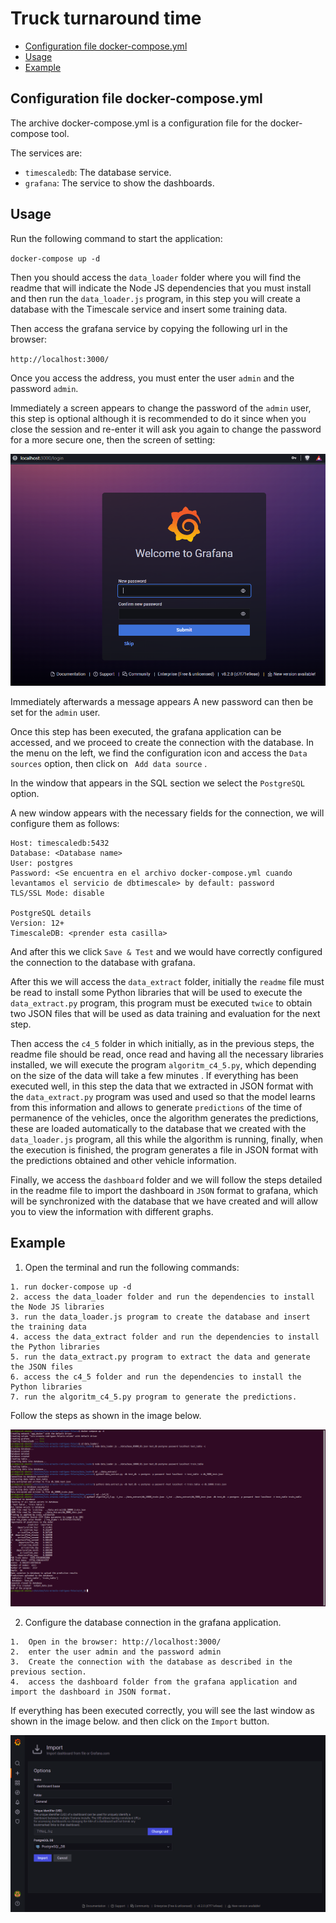 # Truck turnaround time

<!-- TOC depthfrom:2 -->

- [Configuration file docker-compose.yml](#configuration-file-docker-composeyml)
- [Usage](#usage)
- [Example](#example)

<!-- /TOC -->

## Configuration file docker-compose.yml

The archive docker-compose.yml is a configuration file for the docker-compose tool.

The services are:

- `timescaledb`: The database service.
- `grafana`: The service to show the dashboards.

## Usage

Run the following command to start the application:

`docker-compose up -d`

Then you should access the `data_loader` folder where you will find the readme that will indicate the Node JS dependencies that you must install and then run the `data_loader.js` program, in this step you will create a database with the Timescale service and insert some training data.

Then access the grafana service by copying the following url in the browser:

`http://localhost:3000/`

Once you access the address, you must enter the user `admin` and the password `admin`.

Immediately a screen appears to change the password of the `admin` user, this step is optional although it is recommended to do it since when you close the session and re-enter it will ask you again to change the password for a more secure one, then the screen of setting:

![New Password](/config_images/new-password-grafana.png)

Immediately afterwards a message appears A new password can then be set for the `admin` user.

Once this step has been executed, the grafana application can be accessed, and we proceed to create the connection with the database. In the menu on the left, we find the configuration icon and access the `Data sources` option, then click on ` Add data source` .

In the window that appears in the SQL section we select the `PostgreSQL` option.

A new window appears with the necessary fields for the connection, we will configure them as follows:

```
Host: timescaledb:5432
Database: <Database name>
User: postgres
Password: <Se encuentra en el archivo docker-compose.yml cuando levantamos el servicio de dbtimescale> by default: password
TLS/SSL Mode: disable

PostgreSQL details
Version: 12+
TimescaleDB: <prender esta casilla>
```

And after this we click `Save & Test` and we would have correctly configured the connection to the database with grafana.

After this we will access the `data_extract` folder, initially the `readme` file must be read to install some Python libraries that will be used to execute the `data_extract.py` program, this program must be executed `twice` to obtain two JSON files that will be used as data training and evaluation for the next step.

Then access the `c4_5` folder in which initially, as in the previous steps, the readme file should be read, once read and having all the necessary libraries installed, we will execute the program `algoritm_c4_5.py`, which depending on the size of the data will take a few minutes . If everything has been executed well, in this step the data that we extracted in JSON format with the `data_extract.py` program was used and used so that the model learns from this information and allows to generate `predictions` of the time of permanence of the vehicles, once the algorithm generates the predictions, these are loaded automatically to the database that we created with the `data_loader.js` program, all this while the algorithm is running, finally, when the execution is finished, the program generates a file in JSON format with the predictions obtained and other vehicle information.

Finally, we access the `dashboard` folder and we will follow the steps detailed in the readme file to import the dashboard in `JSON` format to grafana, which will be synchronized with the database that we have created and will allow you to view the information with different graphs.

## Example

1. Open the terminal and run the following commands:

```
1. run docker-compose up -d
2. access the data_loader folder and run the dependencies to install the Node JS libraries
3. run the data_loader.js program to create the database and insert the training data
4. access the data_extract folder and run the dependencies to install the Python libraries
5. run the data_extract.py program to extract the data and generate the JSON files
6. access the c4_5 folder and run the dependencies to install the Python libraries
7. run the algoritm_c4_5.py program to generate the predictions.
```

Follow the steps as shown in the image below.

![terminal_example](/config_images/terminal_example.png)

2. Configure the database connection in the grafana application.

```
1.  Open in the browser: http://localhost:3000/
2.  enter the user admin and the password admin
3.  Create the connection with the database as described in the previous section.
4.  access the dashboard folder from the grafana application and import the dashboard in JSON format.
```

If everything has been executed correctly, you will see the last window as shown in the image below. and then click on the `Import` button.

![dashboard](/config_images/import_grafana.png)
